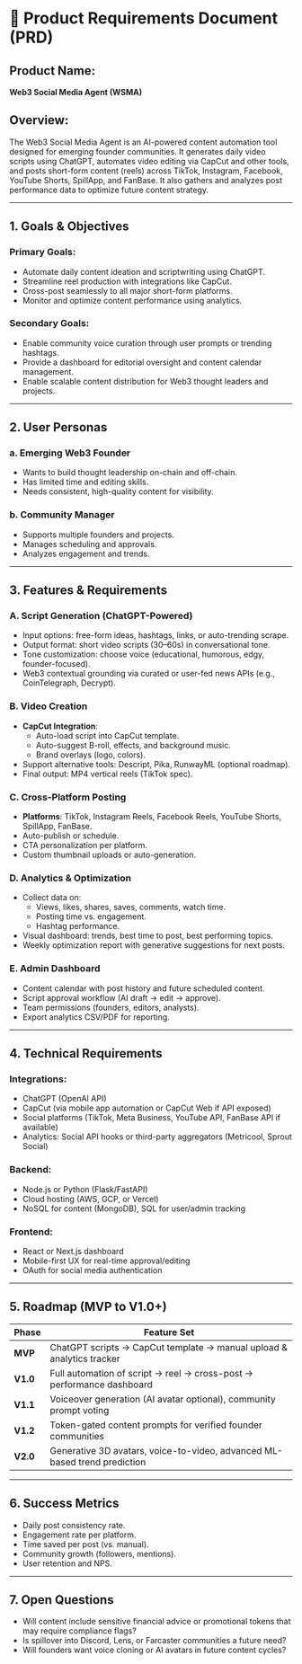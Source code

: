 # 📄 Product Requirements Document (PRD)

## Product Name:
**Web3 Social Media Agent (WSMA)**

## Overview:
The Web3 Social Media Agent is an AI-powered content automation tool designed for emerging founder communities. It generates daily video scripts using ChatGPT, automates video editing via CapCut and other tools, and posts short-form content (reels) across TikTok, Instagram, Facebook, YouTube Shorts, SpillApp, and FanBase. It also gathers and analyzes post performance data to optimize future content strategy.

---

## 1. Goals & Objectives

### Primary Goals:
- Automate daily content ideation and scriptwriting using ChatGPT.
- Streamline reel production with integrations like CapCut.
- Cross-post seamlessly to all major short-form platforms.
- Monitor and optimize content performance using analytics.

### Secondary Goals:
- Enable community voice curation through user prompts or trending hashtags.
- Provide a dashboard for editorial oversight and content calendar management.
- Enable scalable content distribution for Web3 thought leaders and projects.

---

## 2. User Personas

### a. **Emerging Web3 Founder**
- Wants to build thought leadership on-chain and off-chain.
- Has limited time and editing skills.
- Needs consistent, high-quality content for visibility.

### b. **Community Manager**
- Supports multiple founders and projects.
- Manages scheduling and approvals.
- Analyzes engagement and trends.

---

## 3. Features & Requirements

### A. Script Generation (ChatGPT-Powered)
- Input options: free-form ideas, hashtags, links, or auto-trending scrape.
- Output format: short video scripts (30–60s) in conversational tone.
- Tone customization: choose voice (educational, humorous, edgy, founder-focused).
- Web3 contextual grounding via curated or user-fed news APIs (e.g., CoinTelegraph, Decrypt).

### B. Video Creation
- **CapCut Integration**:
  - Auto-load script into CapCut template.
  - Auto-suggest B-roll, effects, and background music.
  - Brand overlays (logo, colors).
- Support alternative tools: Descript, Pika, RunwayML (optional roadmap).
- Final output: MP4 vertical reels (TikTok spec).

### C. Cross-Platform Posting
- **Platforms**: TikTok, Instagram Reels, Facebook Reels, YouTube Shorts, SpillApp, FanBase.
- Auto-publish or schedule.
- CTA personalization per platform.
- Custom thumbnail uploads or auto-generation.

### D. Analytics & Optimization
- Collect data on:
  - Views, likes, shares, saves, comments, watch time.
  - Posting time vs. engagement.
  - Hashtag performance.
- Visual dashboard: trends, best time to post, best performing topics.
- Weekly optimization report with generative suggestions for next posts.

### E. Admin Dashboard
- Content calendar with post history and future scheduled content.
- Script approval workflow (AI draft → edit → approve).
- Team permissions (founders, editors, analysts).
- Export analytics CSV/PDF for reporting.

---

## 4. Technical Requirements

### Integrations:
- ChatGPT (OpenAI API)
- CapCut (via mobile app automation or CapCut Web if API exposed)
- Social platforms (TikTok, Meta Business, YouTube API, FanBase API if available)
- Analytics: Social API hooks or third-party aggregators (Metricool, Sprout Social)

### Backend:
- Node.js or Python (Flask/FastAPI)
- Cloud hosting (AWS, GCP, or Vercel)
- NoSQL for content (MongoDB), SQL for user/admin tracking

### Frontend:
- React or Next.js dashboard
- Mobile-first UX for real-time approval/editing
- OAuth for social media authentication

---

## 5. Roadmap (MVP to V1.0+)

| Phase   | Feature Set                                                                 |
|---------|------------------------------------------------------------------------------|
| **MVP** | ChatGPT scripts → CapCut template → manual upload & analytics tracker       |
| **V1.0**| Full automation of script → reel → cross-post → performance dashboard       |
| **V1.1**| Voiceover generation (AI avatar optional), community prompt voting          |
| **V1.2**| Token-gated content prompts for verified founder communities                |
| **V2.0**| Generative 3D avatars, voice-to-video, advanced ML-based trend prediction   |

---

## 6. Success Metrics

- Daily post consistency rate.
- Engagement rate per platform.
- Time saved per post (vs. manual).
- Community growth (followers, mentions).
- User retention and NPS.

---

## 7. Open Questions

- Will content include sensitive financial advice or promotional tokens that may require compliance flags?
- Is spillover into Discord, Lens, or Farcaster communities a future need?
- Will founders want voice cloning or AI avatars in future content cycles?
